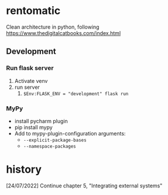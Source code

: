 # rentomatic
Clean architecture in python, following https://www.thedigitalcatbooks.com/index.html

## Development
### Run flask server
1. Activate venv
2. run server
   1. ```$Env:FLASK_ENV = "development" flask run```

### MyPy
- install pycharm plugin
- pip install mypy
- Add to mypy-plugin-configuration arguments:
   - ```--explicit-package-bases```
   - ```--namespace-packages```

# history
[24/07/2022] Continue chapter 5, "Integrating external systems"